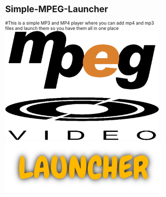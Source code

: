 # Simple-MPEG-Launcher
#This is a simple MP3 and MP4 player where you can add mp4 and mp3 files and launch them so you have them all in one place<br>
![Alt text](mpeg-logo.png)
![Alt text](launcher.png)
